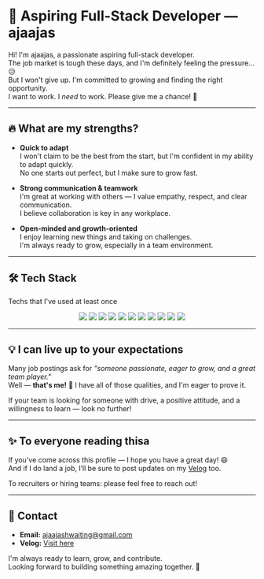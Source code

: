 # 🚀 Aspiring Full-Stack Developer — ajaajas

Hi! I'm ajaajas, a passionate aspiring full-stack developer.  
The job market is tough these days, and I'm definitely feeling the pressure... 😥  
But I won't give up. I'm committed to growing and finding the right opportunity.  
I want to work. I *need* to work. Please give me a chance! 🙏

---

## 🔥 What are my strengths?

- **Quick to adapt**  
  I won't claim to be the best from the start, but I'm confident in my ability to adapt quickly.  
  No one starts out perfect, but I make sure to grow fast.

- **Strong communication & teamwork**  
  I'm great at working with others — I value empathy, respect, and clear communication.  
  I believe collaboration is key in any workplace.

- **Open-minded and growth-oriented**  
  I enjoy learning new things and taking on challenges.  
  I'm always ready to grow, especially in a team environment.

---

## 🛠 Tech Stack  
Techs that I've used at least once

<div align="center">
  
  <!-- 언어 -->
  <img src="https://img.shields.io/badge/HTML5-E34F26?style=flat-square&logo=HTML5&logoColor=white" />
  <img src="https://img.shields.io/badge/CSS3-1572B6?style=flat-square&logo=CSS3&logoColor=white" />
  <img src="https://img.shields.io/badge/JavaScript-F7DF1E?style=flat-square&logo=javascript&logoColor=black" />
  <img src="https://img.shields.io/badge/TypeScript-3178C6?style=flat-square&logo=typescript&logoColor=white" />

  <!-- 프레임워크 / 라이브러리 -->
  <img src="https://img.shields.io/badge/React-61DAFB?style=flat-square&logo=React&logoColor=black" />
  <img src="https://img.shields.io/badge/Express-000000?style=flat-square&logo=express&logoColor=white" />
  
  <!-- 데이터베이스 -->
  <img src="https://img.shields.io/badge/MongoDB-47A248?style=flat-square&logo=mongodb&logoColor=white" />
  <img src="https://img.shields.io/badge/MySQL-4479A1?style=flat-square&logo=mysql&logoColor=white" />
  
  <!-- 도구 -->
  <img src="https://img.shields.io/badge/Git-F05032?style=flat-square&logo=git&logoColor=white" />
  <img src="https://img.shields.io/badge/GitHub-181717?style=flat-square&logo=github&logoColor=white" />
  <img src="https://img.shields.io/badge/VSCode-007ACC?style=flat-square&logo=visualstudiocode&logoColor=white" />

</div>


---

## 💡 I can live up to your expectations

Many job postings ask for *"someone passionate, eager to grow, and a great team player."*  
Well — **that's me!** 👏 I have all of those qualities, and I'm eager to prove it.  

If your team is looking for someone with drive, a positive attitude, and a willingness to learn — look no further!

---

## ✨ To everyone reading thisa

If you've come across this profile — I hope you have a great day! 😄  
And if I do land a job, I’ll be sure to post updates on my [Velog](https://velog.io/@ajaajas) too.

To recruiters or hiring teams: please feel free to reach out!

---

## 📩 Contact

- **Email:** [ajaajashwaiting@gmail.com](mailto:ajaajashwaiting@gmail.com)  
- **Velog:** [Visit here](https://velog.io/@ajaajas/about)

I'm always ready to learn, grow, and contribute.  
Looking forward to building something amazing together. 💪
